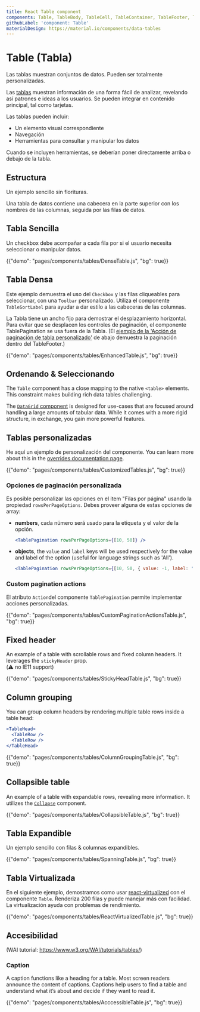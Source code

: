 ```yaml
---
title: React Table component
components: Table, TableBody, TableCell, TableContainer, TableFooter, TableHead, TablePagination, TableRow, TableSortLabel
githubLabel: 'component: Table'
materialDesign: https://material.io/components/data-tables
---
```


# Table (Tabla)

<p class="description">Las tablas muestran conjuntos de datos. Pueden ser totalmente personalizadas.</p>

Las [tablas](https://material.io/design/components/data-tables.html) muestran información de una forma fácil de analizar, revelando así patrones e ideas a los usuarios. Se pueden integrar en contenido principal, tal como tarjetas.

Las tablas pueden incluir:

- Un elemento visual correspondiente
- Navegación
- Herramientas para consultar y manipular los datos

Cuando se incluyen herramientas, se deberían poner directamente arriba o debajo de la tabla.

## Estructura

Un ejemplo sencillo sin florituras.

Una tabla de datos contiene una cabecera en la parte superior con los nombres de las columnas, seguida por las filas de datos.

## Tabla Sencilla

Un checkbox debe acompañar a cada fila por si el usuario necesita seleccionar o manipular datos.

{{"demo": "pages/components/tables/DenseTable.js", "bg": true}}

## Tabla Densa

Este ejemplo demuestra el uso del `Checkbox` y las filas cliqueables para seleccionar, con una `Toolbar` personalizado. Utiliza el componente `TableSortLabel` para ayudar a dar estilo a las cabeceras de las columnas.

La Tabla tiene un ancho fijo para demostrar el desplazamiento horizontal. Para evitar que se desplacen los controles de paginación, el componente TablePagination se usa fuera de la Tabla. (El [ejemplo de la 'Acción de paginación de tabla personalizado'](#custom-pagination-actions) de abajo demuestra la paginación dentro del TableFooter.)

{{"demo": "pages/components/tables/EnhancedTable.js", "bg": true}}

## Ordenando & Seleccionando

The `Table` component has a close mapping to the native `<table>` elements. This constraint makes building rich data tables challenging.

The [`DataGrid` component](/components/data-grid/) is designed for use-cases that are focused around handling a large amounts of tabular data. While it comes with a more rigid structure, in exchange, you gain more powerful features.

## Tablas personalizadas

He aquí un ejemplo de personalización del componente. You can learn more about this in the [overrides documentation page](/customization/components/).

{{"demo": "pages/components/tables/CustomizedTables.js", "bg": true}}

### Opciones de paginación personalizada

Es posible personalizar las opciones en el item "Filas por página" usando la propiedad `rowsPerPageOptions`. Debes proveer alguna de estas opciones de array:

- **numbers**, cada número será usado para la etiqueta y el valor de la opción.

  ```jsx
  <TablePagination rowsPerPageOptions={[10, 50]} />
  ```

- **objects**, the `value` and `label` keys will be used respectively for the value and label of the option (useful for language strings such as 'All').

  ```jsx
  <TablePagination rowsPerPageOptions={[10, 50, { value: -1, label: 'All' }]} />
  ```

### Custom pagination actions

El atributo `Action`del componente `TablePagination` permite implementar acciones personalizadas.

{{"demo": "pages/components/tables/CustomPaginationActionsTable.js", "bg": true}}

## Fixed header

An example of a table with scrollable rows and fixed column headers. It leverages the `stickyHeader` prop.<br /> (⚠️ no IE11 support)

{{"demo": "pages/components/tables/StickyHeadTable.js", "bg": true}}

## Column grouping

You can group column headers by rendering multiple table rows inside a table head:

```jsx
<TableHead>
  <TableRow />
  <TableRow />
</TableHead>
```

{{"demo": "pages/components/tables/ColumnGroupingTable.js", "bg": true}}

## Collapsible table

An example of a table with expandable rows, revealing more information. It utilizes the [`Collapse`](/api/collapse/) component.

{{"demo": "pages/components/tables/CollapsibleTable.js", "bg": true}}

## Tabla Expandible

Un ejemplo sencillo con filas & columnas expandibles.

{{"demo": "pages/components/tables/SpanningTable.js", "bg": true}}

## Tabla Virtualizada

En el siguiente ejemplo, demostramos como usar [react-virtualized](https://github.com/bvaughn/react-virtualized) con el componente `Table`. Renderiza 200 filas y puede manejar más con facilidad. La virtualización ayuda con problemas de rendimiento.

{{"demo": "pages/components/tables/ReactVirtualizedTable.js", "bg": true}}

## Accesibilidad

(WAI tutorial: https://www.w3.org/WAI/tutorials/tables/)

### Caption

A caption functions like a heading for a table. Most screen readers announce the content of captions. Captions help users to find a table and understand what it’s about and decide if they want to read it.

{{"demo": "pages/components/tables/AcccessibleTable.js", "bg": true}}
